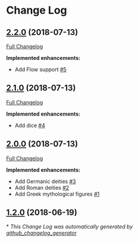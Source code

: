 # Change Log

## [2.2.0](https://github.com/kaishiyoku/loremize/tree/2.2.0) (2018-07-13)
[Full Changelog](https://github.com/kaishiyoku/loremize/compare/2.1.0...2.2.0)

**Implemented enhancements:**

- Add Flow support [\#5](https://github.com/Kaishiyoku/loremize/issues/5)

## [2.1.0](https://github.com/kaishiyoku/loremize/tree/2.1.0) (2018-07-13)
[Full Changelog](https://github.com/kaishiyoku/loremize/compare/2.0.0...2.1.0)

**Implemented enhancements:**

- Add dice [\#4](https://github.com/Kaishiyoku/loremize/issues/4)

## [2.0.0](https://github.com/kaishiyoku/loremize/tree/2.0.0) (2018-07-13)
[Full Changelog](https://github.com/kaishiyoku/loremize/compare/1.2.0...2.0.0)

**Implemented enhancements:**

- Add Germanic deities [\#3](https://github.com/Kaishiyoku/loremize/issues/3)
- Add Roman deities [\#2](https://github.com/Kaishiyoku/loremize/issues/2)
- Add Greek mythological figures [\#1](https://github.com/Kaishiyoku/loremize/issues/1)

## [1.2.0](https://github.com/kaishiyoku/loremize/tree/1.2.0) (2018-06-19)


\* *This Change Log was automatically generated by [github_changelog_generator](https://github.com/skywinder/Github-Changelog-Generator)*